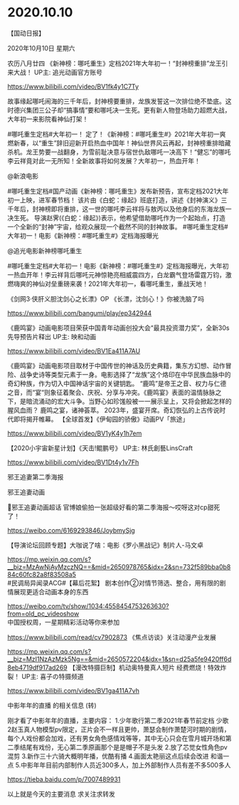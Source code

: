 # 2020.10.10


【国动日报】

2020年10月10日  星期六

农历八月廿四
 《新神榜：哪吒重生》定档2021年大年初一！“封神榜重排”龙王引来大战！ UP主: 追光动画官方账号

https://www.bilibili.com/video/BV1fk4y1C7Ty

故事缘起哪吒闹海的三千年后，封神榜要重排，龙族发誓这一次排位绝不垫底。这时德兴集团三公子却“搞事情”要和哪吒决一生死。更有新人物登场助力超燃大战，大年初一来影院看神仙打架！


#哪吒重生定档#大年初一！
定了！《新神榜：#哪吒重生#》2021年大年初一爽燃新春，以“重生”辞旧迎新开启热血中国年！神仙世界风云再起，封神榜重排暗藏杀机。龙王势要一战翻身，为雪前耻决意与宿世仇敌哪吒一决高下！“健忘”的哪吒李云祥竟对此一无所知！全新故事将如何发展？大年初一，热血开年！

@新浪电影                            

#哪吒重生定档#国产动画《新神榜：哪吒重生》发布新预告，宣布定档2021大年初一上映，进军春节档！
该片由《白蛇：缘起》班底打造，讲述《封神演义》三千年后，封神榜即将重排，这一世的哪吒李云祥将与敖丙以及他身后的东海龙族一决生死。
导演赵霁(《白蛇：缘起》)表示，他希望借助哪吒作为一个起始点，打造一个全新的“封神”宇宙，给观众展现一个截然不同的封神故事。
#哪吒重生定档#大年初一！电影《新神榜：#哪吒重生#》定档海报曝光

@追光电影新神榜哪吒重生

#哪吒重生定档#大年初一！电影《新神榜：#哪吒重生#》定档海报曝光，大年初一热血开年！李云祥背后哪吒元神惊艳亮相威震四方，白龙霸气登场雷霆万钧，激燃嗨爽的神仙对垒重磅来袭！2021年大年初一，看哪吒重生，重战天地！


《剑网3·侠肝义胆沈剑心之长漂》OP 《长漂，沈剑心！》你被洗脑了吗

https://www.bilibili.com/bangumi/play/ep342944



《鹿鸣宴》动画电影项目荣获中国青年动画创投大会“最具投资潜力奖”，全新30s先导预告片释出 UP主: 映和动画

https://www.bilibili.com/video/BV1Ea411A7AU


《鹿鸣宴》动画电影项目取材于中国传世的神话及历史典籍，集东方幻想、动作冒险、战争史诗等类型元素于一身。电影选择了“龙族”这个烙印在中华民族血脉中的奇幻种族，作为切入中国神话宇宙的关键钥匙。
“鹿鸣”是帝王之音、权力与仁德之音，而“宴“则象征着聚会、庆祝、分享与冲突。《鹿鸣宴》表面的温情脉脉之下，是暗流涌动的宏大斗争。当野心如珍馐般被一一展示呈上，又将会掀起怎样的腥风血雨？
鹿鸣之宴，诸神荟萃。 2023年，盛宴开席。奇幻恢弘的上古传说时代即将揭开帷幕。
【全球首发】《伊甸园的骄傲》动画PV「旅途」

https://www.bilibili.com/video/BV1yK4y1h7em


【2020小宇宙新星计划】《天击!鲲鹏号》 UP主: 林氏創藝LinsCraft

https://www.bilibili.com/video/BV1Dt4y1v7Fh

 
邪王追妻第二季海报

邪王追妻动画 

邪王追妻动画超话 官博娘偷拍一张超级好看的第二季海报～哎呀这对cp甜死了！

https://weibo.com/6169293846/JoybmySjg

                           
【导演论坛回顾专题】大咖说了啥：电影《罗小黑战记》制片人-马文卓

https://mp.weixin.qq.com/s?__biz=MzAwNjAyMzczNQ==&mid=2650978765&idx=2&sn=732f589bba0b884c60fc82a8f83508a5  
#民调局异闻录ACG#【幕后花絮】 剧本创作②对情节筛选、整合，用有限的剧情展现更适合动画本身的东西

https://weibo.com/tv/show/1034:4558454753263630?from=old_pc_videoshow   
中国授权周，一星期精彩活动等你来参加

https://www.bilibili.com/read/cv7902873
《焦点访谈》关注动漫产业发展

https://mp.weixin.qq.com/s?__biz=MzI1NzAzMzk5Ng==&mid=2650572204&idx=1&sn=d25a5fe9420ff6d8eb4719df917ad269 
【漫改特摄巨制】机动奥特曼真人短片 经费燃烧！特效炸裂！ UP主: 喜子の特摄频道

https://www.bilibili.com/video/BV1ga411A7vh

中影年年的直播 的相关信息 (转)

刚才看了中影年年的直播，主要内容：
1.少年歌行第二季2021年春节前定档
少歌2赵玉真人物模型pv限定，正片会不一样且更帅，萧瑟会制作萧楚河时期的剧情，每个人戏份都会加戏，还有男女角色感情戏等等，其中无心只会在雪月城开场和第二季结尾有戏份，无心第二季原画那个是是帽子不是头发
2.放了芯觉女性角色pv混剪
3.新作三十六骑大概明年播，优酷有播
4.画面太艳丽这点后续会改进 和谐一点
5.中影年年目前内部制作人员近300多人，加上外部制作人员有差不多500多人

https://tieba.baidu.com/p/7007489931


以上就是今天的主要消息
求关注求转发







